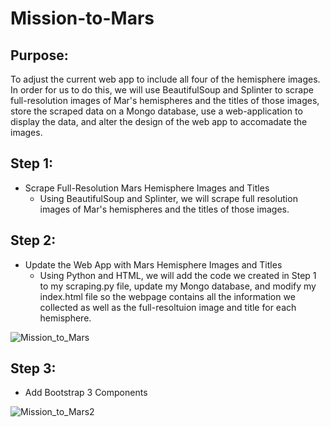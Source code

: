 # Mission-to-Mars

## Purpose:
To adjust the current web app to include all four of the hemisphere images. In order for us to do this, we will use BeautifulSoup and Splinter to scrape full-resolution images of Mar's hemispheres and the titles of those images, store the scraped data on a Mongo database, use a web-application to display the data, and alter the design of the web app to accomadate the images.

## Step 1:
- Scrape Full-Resolution Mars Hemisphere Images and Titles
  - Using BeautifulSoup and Splinter, we will scrape full resolution images of Mar's hemispheres and the titles of those images.

## Step 2:
- Update the Web App with Mars Hemisphere Images and Titles
  - Using Python and HTML, we will add the code we created in Step 1 to my scraping.py file, update my Mongo database, and modify my index.html file so the webpage contains all the information we collected as well as the full-resoltuion image and title for each hemisphere.

![Mission_to_Mars](https://user-images.githubusercontent.com/83566868/134453332-4ee2997e-1a92-4eb9-9659-cb3af10f0421.png)

## Step 3:
- Add Bootstrap 3 Components

![Mission_to_Mars2](https://user-images.githubusercontent.com/83566868/134453671-13e51b17-e932-4048-87a4-1bbd33864a8b.png)
